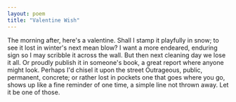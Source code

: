 ```yaml
---
layout: poem
title: "Valentine Wish"
---
```


The morning after, here's a valentine.
Shall I stamp it playfully in snow;
to see it lost in winter's next mean blow?
I want a more endeared, enduring sign
so I may scribble it across the wall.
But then next cleaning day we lose it all.
Or proudly publish it in someone's book,
a great report where anyone might look.
Perhaps I'd chisel it upon the street
Outrageous, public, permanent, concrete;
or  rather lost in pockets one that  goes
where you go, shows up like a fine
reminder of one time, a simple line
not thrown away. Let it be one of those.
